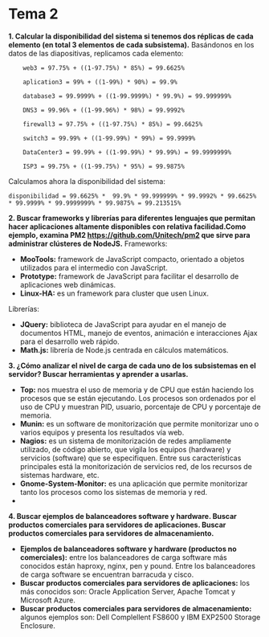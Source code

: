 # Tema 2

**1. Calcular la disponibilidad del sistema si tenemos dos réplicas de cada elemento (en total 3 elementos de cada subsistema).**
Basándonos en los datos de las diapositivas, replicamos cada elemento:
	
		web3 = 97.75% + ((1-97.75%) * 85%) = 99.6625%
	
		aplication3 = 99% + ((1-99%) * 90%) = 99.9%
	
		database3 = 99.9999% + ((1-99.9999%) * 99.9%) = 99.999999%

        DNS3 = 99.96% + ((1-99.96%) * 98%) = 99.9992%

 	    firewall3 = 97.75% + ((1-97.75%) * 85%) = 99.6625%
	
    	switch3 = 99.99% + ((1-99.99%) * 99%) = 99.9999%

    	DataCenter3 = 99.99% + ((1-99.99%) * 99.99%) = 99.9999999%

    	ISP3 = 99.75% + ((1-99.75%) * 95%) = 99.9875%

Calculamos ahora la disponibilidad del sistema:
	
	disponibilidad = 99.6625% *  99.9% * 99.999999% * 99.9992% * 99.6625% * 99.9999% * 99.9999999% * 99.9875% = 99.213515%
	
**2. Buscar frameworks y librerías para diferentes lenguajes que permitan hacer aplicaciones altamente disponibles con relativa facilidad.Como ejemplo, examina PM2 https://github.com/Unitech/pm2 que sirve para administrar clústeres de NodeJS.**
Frameworks:
- **MooTools:** framework de JavaScript compacto, orientado a objetos utilizados para el intermedio con JavaScript.
- **Prototype:** framework de JavaScript para facilitar el desarrollo de aplicaciones web dinámicas.
- **Linux-HA:** es un framework para cluster que usen Linux.

Librerías:
- **JQuery:** biblioteca de JavaScript para ayudar en el manejo de documentos HTML, manejo de eventos, animación e interacciones Ajax para el desarrollo web rápido.
- **Math.js:** librería de Node.js centrada en cálculos matemáticos.

**3. ¿Cómo analizar el nivel de carga de cada uno de los subsistemas en el servidor? Buscar herramientas y aprender a usarlas.**
- **Top:** nos muestra el uso de memoria y de CPU que están haciendo los procesos que se están ejecutando. Los procesos son ordenados por el uso de CPU y muestran PID, usuario, porcentaje de CPU y porcentaje de memoria.
- **Munin:** es un software de monitorización que permite monitorizar uno o varios equipos y presenta los resultados vía web.
- **Nagios:** es un sistema de monitorización de redes ampliamente utilizado, de código abierto, que vigila los equipos (hardware) y servicios (software) que se especifiquen. Entre sus características principales está la monitorización de servicios red, de los recursos de sistemas hardware, etc.
- **Gnome-System-Monitor:** es una aplicación que permite monitorizar tanto los procesos como los sistemas de memoria y red.
- 
**4. Buscar ejemplos de balanceadores software y hardware. Buscar productos comerciales para servidores de aplicaciones. Buscar productos comerciales para servidores de almacenamiento.**
- **Ejemplos de balanceadores software y hardware (productos no comerciales):** entre los balanceadores de carga software más conocidos están haproxy, nginx, pen y pound. Entre los balanceadores de carga software se encuentran barracuda y cisco.
- **Buscar productos comerciales para servidores de aplicaciones:** los más conocidos son: Oracle Application Server, Apache Tomcat y Microsoft Azure.
- **Buscar productos comerciales para servidores de almacenamiento:** algunos ejemplos son: Dell Complellent FS8600 y IBM EXP2500 Storage Enclosure. 

